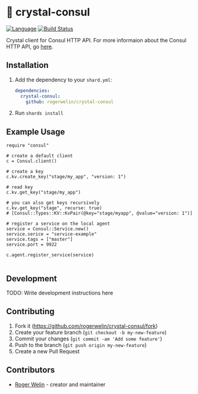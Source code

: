# 💎 crystal-consul

[![Language](https://img.shields.io/badge/language-crystal-776791.svg)](https://github.com/crystal-lang/crystal)
[![Build Status](https://travis-ci.org/rogerwelin/crystal-consul.svg?branch=master)](https://travis-ci.org/rogerwelin/crystal-consul)

Crystal client for Consul HTTP API. For more informaion about the Consul HTTP API, go [here](https://www.consul.io/api/index.html).

## Installation

1. Add the dependency to your `shard.yml`:

   ```yaml
   dependencies:
     crystal-consul:
       github: rogerwelin/crystal-consul
   ```

2. Run `shards install`

## Example Usage

```crystal
require "consul"

# create a default client
c = Consul.client()

# create a key
c.kv.create_key("stage/my_app", "version: 1")

# read key
c.kv.get_key("stage/my_app")

# you can also get keys recursively
c.kv.get_key("stage", recurse: true)
# [Consul::Types::KV::KvPair(@key="stage/myapp", @value="version: 1")]

# register a service on the local agent
service = Consul::Service.new()
service.serice = "service-example"
service.tags = ["master"]
service.port = 9922

c.agent.register_service(service)


```


## Development

TODO: Write development instructions here

## Contributing

1. Fork it (<https://github.com/rogerwelin/crystal-consul/fork>)
2. Create your feature branch (`git checkout -b my-new-feature`)
3. Commit your changes (`git commit -am 'Add some feature'`)
4. Push to the branch (`git push origin my-new-feature`)
5. Create a new Pull Request

## Contributors

- [Roger Welin](https://github.com/rogerwelin) - creator and maintainer

